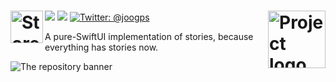 <h1>
  <img align="left" alt="Storees" src="../assets/Logo.png" height=52>
  <img align="right" alt="Project logo" src="../assets/icon-small.png" height=92px>
</h1>

<p>
    <img src="https://img.shields.io/badge/iOS-14.0+-blue.svg" />
    <img src="https://img.shields.io/badge/-SwiftUI-red.svg" />
    <a href="https://twitter.com/joogps">
        <img src="https://img.shields.io/badge/Contact-@joogps-lightgrey.svg?style=social&logo=twitter" alt="Twitter: @joogps" />
    </a>
</p>

A pure-SwiftUI implementation of stories, because everything has stories now.

![The repository banner](../assets/Banner.png)
